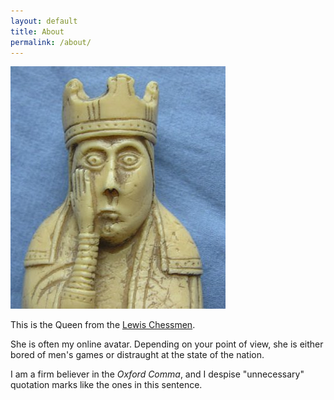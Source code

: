 ```yaml
---
layout: default
title: About
permalink: /about/
---
```


<img class='bckgrd-img' src="/images/LewisChessQueen.jpg" alt="Lewis Chess Queen">


This is the Queen from the [Lewis Chessmen](https://www.britishmuseum.org/about_us/news_and_press/statements/the_lewis_chessmen.aspx).

She is often my online avatar. Depending on your point of view, she is either bored of men's games or distraught at the state of the nation.

I am a firm believer in the _Oxford Comma_, and I despise "unnecessary" quotation marks like the ones in this sentence.
